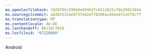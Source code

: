 ```yaml
---
ms.openlocfilehash: 1928f95c598b9e69462fcb512625cf8e28923044
ms.sourcegitcommit: ad203331ee9737e82ef70206ac04eeb72a5f9c7f
ms.translationtype: MT
ms.contentlocale: de-DE
ms.lasthandoff: 06/18/2019
ms.locfileid: "67228066"
---
```

Android